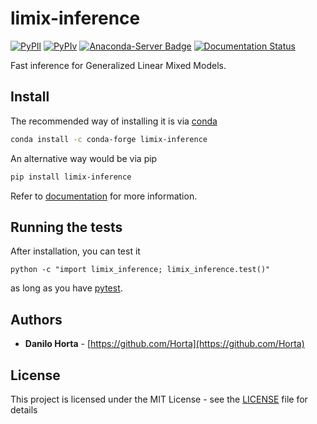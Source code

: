 # limix-inference

[![PyPIl](https://img.shields.io/pypi/l/limix-inference.svg?style=flat-square)](https://pypi.python.org/pypi/limix-inference/)
[![PyPIv](https://img.shields.io/pypi/v/limix-inference.svg?style=flat-square)](https://pypi.python.org/pypi/limix-inference/)
[![Anaconda-Server Badge](https://anaconda.org/conda-forge/limix-inference/badges/version.svg)](https://anaconda.org/conda-forge/limix-inference)
[![Documentation Status](https://readthedocs.org/projects/limix-inference/badge/?style=flat-square&version=latest)](https://limix-inference.readthedocs.io/en/latest/)


Fast inference for Generalized Linear Mixed Models.

## Install

The recommended way of installing it is via
[conda](http://conda.pydata.org/docs/index.html)
```bash
conda install -c conda-forge limix-inference
```

An alternative way would be via pip
```bash
pip install limix-inference
```

Refer to [documentation](http://limix-inference.readthedocs.io/en/latest/)
for more information.

## Running the tests

After installation, you can test it
```
python -c "import limix_inference; limix_inference.test()"
```
as long as you have [pytest](http://docs.pytest.org/en/latest/).

## Authors

* **Danilo Horta** - [https://github.com/Horta](https://github.com/Horta)

## License

This project is licensed under the MIT License - see the
[LICENSE](LICENSE) file for details
